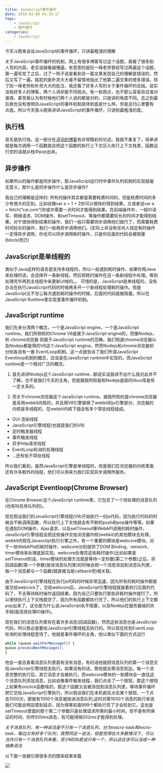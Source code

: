```yaml
---
title: JavaScript事件循环
date: 2018-02-08 01:33:17
tags:
    - JavaScript
    - 事件循环
categories:
    - JavaScript
---
```



今天斗胆来谈谈JavaScript的事件循环，只讲最粗浅的理解

<!--more-->

关于JavaScript事件循环的机制，网上有很多博客写过这个话题，我看了很多别人写的内容。老实说越看越懵逼。有意思的是阮一峰老师曾经写过两遍这个话题，第一遍写完了之后，过了一阵子说是看到另一篇文章发现自己的理解是错误的，然后又写了一遍。尴尬的是朴灵大大毫不留情地指出了他第二遍文章的很多错误。除了阮一峰老师和朴灵大大的批注，我还看了好多人写的关于事件循环的总结。说实话有好多人的博客，两个人讲却是不同观点。有一些观点，也不那么容易验证谁对谁错，甚至我认为有时候他们两个人说的都是对的，只是讲的角度不同。总之到最后我也没有很明白JavaScript的事件机制具体到底是什么样。但是总归心里要有点底。所以今天我斗胆来讲讲JavaScript的事件循环，只讲到最粗浅的度。

## 执行栈

首先是执行栈，这一部分在[冴羽的博客](https://github.com/mqyqingfeng/Blog/issues/17)有非常精彩的论述。我就不重复了。简单讲就是每次调用一个函数就会把这个函数的执行上下文压入执行上下文栈里，函数运行完的话就从栈中pop出来。
## 异步操作

如果所以的操作都是同步操作，那JavaScript运行时中事件队列机制的实现就毫无意义，那什么是同步操作什么是异步操作?

我自己的理解是这样的: 所有的操作其实都是需要耗费时间的，但是耗费时间的多少有很大的区别。比如说像var a = 1 + 2你可以很快的得到结果，又或者说var a = fetch(“cai.com”)你或许需要一点时间才能得到结果。在前端操作中，一般IO读写、网络请求、DOM操作、和setTimeout、等操作都需要较长的时间才能得到结果。对于很快得到结果的操作，我们一般只需要同步调用他们就行了，而需要耗费时间较长的操作，我们一般用异步调用他们。(实际上并没有任何人规定耗时操作一定得异步调用，你也可以同步调用耗时操作，只是你后面的代码会被阻塞(block)而已)

## JavaScript是单线程的
类似于Java这样的语言是支持多线程的，所以一般遇到耗时操作，如果你用Java来处理的话，会选择开一条新线程，然后把耗时操作在这一条新线程中处理。等到处理完毕再到主线程中来更新UI啥的。。
可惜的是，JavaScript是单线程的，没有办法在执行JavaScript代码的时候再多开一个新线程处理耗时操作。但是JavaScript又不甘心每次遇到耗时操作的时候，后面的代码就被阻塞。所以在JavaScript Runtime里实现里事件循环机制。

## JavaScript runtime
我们先来分清两个概念，一个是JavaScript engine，一个是JavaScript runtime。我们所熟知的Chrome V8是属于JavaScript engine的，而像Nodejs，和 chrome浏览器 则属于JavaScript runtime的范畴。我们知道chrome浏览器以及Nodejs都是用的V8这个JavaScript engine。然而Nodejs和chrome浏览器却分别各自有一套
EventLoop机制。这一点就告诉了我们所谓JavaScript Eventloop机制的概念，应该是在JavaScript runtime中实现的。而JavaScript runtime是一个相对广泛的概念。
1. 首先讲讲Nodejs这个JavaScript runtime…额说实话我讲不出什么我对此并不了解，也不是我们今天的主角，但是据我所知是和Nodejs底层的libuv库是有一定关系的。

2. 而关于chrome浏览器这个JavaScript runtime。据我所知的是chrome浏览器是采用webkit内核的，并且用V8引擎替换了webkit的js引擎部分。浏览器的内核是多线程的，在webkit内核下面会有多个常驻线程组成。

- GUI 渲染线程
- JavaScript引擎线程(也就是我们的V8)
- 定时触发器线程
- 事件触发线程
- 异步http请求线程
- EventLoop轮询的处理线程
- …还有些不常驻线程

所以我们看到，虽然JavaScript引擎是单线程的，但是我们在浏览器的内核里面还有许多额外的线程，他们可以用来为我们实现异步调用所服务。

## JavaScript Eventloop(Chrome Browser)

在Chrome Browser这个JavaScript runtime里，它包含了一个待处理的消息队列(也有叫任务队列的)。

现在假设我们的JavaScript引擎线程(V8)开始执行一份js代码，因为执行代码的时候会不断调用函数，所以执行上下文栈就会有不断的push和pop操作等等。如果在遇到DOM操作，Ajax请求、以及setTimeout等WebAPI调用的耗时操作，JavaScript引擎线程会把这些操作交给浏览器内核(webkit)的其他模块去处理，webkit内核在Javasctipt执行引擎之外，有一个重要的模块是webcore模块。对于一些WebAPIs的耗时操作，webcore分别提供了DOM Binding、network、timer模块来处理底层实现。webcore处理完这些耗时操作(比如如果是setTimeout的话，timer模块的处理方法就是等待一定秒数(第二个参数)之后，将回调函数(第一个参数)放进消息队列里)的时候会把一个消息添加到消息队列里，每一个消息都与一个函数(就直接当是callback吧)相关联。

由于JavaScript引擎线程在执行js代码的时候非常迅速，因为所有的耗时操作都直接交给webcore了，交给webcore后，JavaScript引擎线程就接着执行后面的代码了，不去等待耗时操作返回结果。因为自己只要执行那些非耗时操作就行了。所以很快执行上下文栈就空了，因为所有函数都执行完了，所以他们的执行上下文都pop出来了。这也是为什么说JavaScript永不阻塞，以及Nodejs在服务器端的杀手锏(能高效处理IO操作)。

现在我们的消息队列里存在着许多消息(回调函数)，然而这些消息也是JavaScript代码，所以势必是要给JavaScript引擎线程去执行的。所以现在轮到EventLoop轮询的处理线程登场了。他就是事件循环的主角，他以类似下面的方式运行

```js
while (queue.waitForMessage()) {
queue.processNextMessage();
}
```
他会一直去查看消息队列里面有没有消息，有的话他就把消息队列的第一个消息交给JavaScript引擎线程去执行。如果没有的话，那他就会等消息到达。每一个消息完整的执行后，其它消息才会被执行。而webcore模块的一些模块会一直往这个消息队列添加消息，比如说像事件触发线程，我们点击了一个按钮，那这个按钮上如果有onclick函数啥的，那这个函数又会被添加到消息队列里，等待事件循环把它交给JavaScript引擎执行。所以假设我们在本机疯狂点击某个按钮，一下点击1000次，那就有1000个消息被放进消息队列,这时对第1000个消息的执行来说我们可能会明显感到延迟，因为得等前面999个都执行完了才会轮到它。这也是setTimeout里面的那个第二个参数只是处理请求所需的最小时间，但不是有所保证的时间，你传500ms进去，有可能得隔502ms才能得到处理。

*关于消息队列，有一种说法是不只有一个消息队列，分为macro-task和micro-task，每边又有好多个队列，我赞同这一说法，但是觉得在大多数情况下，可以当作只有一个消息队列来看，至少MDN是说只有一个，所以这应该可以当成一种抽象说法*

以下面一张被引用很多次的图来结束本篇

![](https://raw.githubusercontent.com/caistrong/Blog/master/_posts/js-eventloop/eventloop.png)